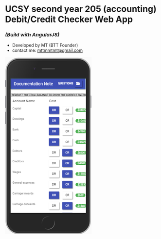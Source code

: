 # UCSY second year 205 (accounting) Debit/Credit Checker Web App
  ### *(Build with AngularJS)*
  * Developed by MT (BTT Founder)
  * contact me: mttmmtmt@gmail.com
	
![Screenshot](https://github.com/mtstorehub/DR-CR/blob/master/dist/ss.PNG )

